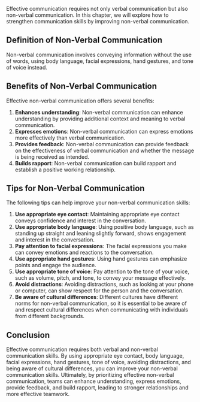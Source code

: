 

Effective communication requires not only verbal communication but also non-verbal communication. In this chapter, we will explore how to strengthen communication skills by improving non-verbal communication.

## Definition of Non-Verbal Communication

Non-verbal communication involves conveying information without the use of words, using body language, facial expressions, hand gestures, and tone of voice instead. 

## Benefits of Non-Verbal Communication

Effective non-verbal communication offers several benefits:

1. **Enhances understanding**: Non-verbal communication can enhance understanding by providing additional context and meaning to verbal communication.
2. **Expresses emotions**: Non-verbal communication can express emotions more effectively than verbal communication.
3. **Provides feedback**: Non-verbal communication can provide feedback on the effectiveness of verbal communication and whether the message is being received as intended.
4. **Builds rapport**: Non-verbal communication can build rapport and establish a positive working relationship.

## Tips for Non-Verbal Communication

The following tips can help improve your non-verbal communication skills:

1. **Use appropriate eye contact**: Maintaining appropriate eye contact conveys confidence and interest in the conversation.
2. **Use appropriate body language**: Using positive body language, such as standing up straight and leaning slightly forward, shows engagement and interest in the conversation.
3. **Pay attention to facial expressions**: The facial expressions you make can convey emotions and reactions to the conversation.
4. **Use appropriate hand gestures**: Using hand gestures can emphasize points and engage the audience.
5. **Use appropriate tone of voice**: Pay attention to the tone of your voice, such as volume, pitch, and tone, to convey your message effectively.
6. **Avoid distractions**: Avoiding distractions, such as looking at your phone or computer, can show respect for the person and the conversation.
7. **Be aware of cultural differences**: Different cultures have different norms for non-verbal communication, so it is essential to be aware of and respect cultural differences when communicating with individuals from different backgrounds.

## Conclusion

Effective communication requires both verbal and non-verbal communication skills. By using appropriate eye contact, body language, facial expressions, hand gestures, tone of voice, avoiding distractions, and being aware of cultural differences, you can improve your non-verbal communication skills. Ultimately, by prioritizing effective non-verbal communication, teams can enhance understanding, express emotions, provide feedback, and build rapport, leading to stronger relationships and more effective teamwork.
